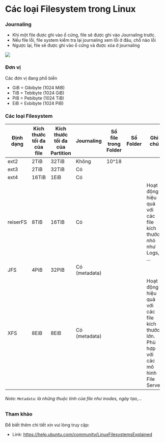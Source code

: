 # Các loại Filesystem trong Linux

### Journaling
-	Khi một file được ghi vào ổ cứng, file sẽ được ghi vào Journaling trước.
-	Nếu file lỗi, file system kiểm tra lại journaling xem lỗi ở đâu, chỗ nào lỗi
-	Ngược lại, file sẽ được ghi vào ổ cứng và được xóa ở journaling

<img src="http://www.howtogeek.com/wp-content/uploads/2010/12/640x250xJournal.png.pagespeed.gp+jp+jw+pj+js+rj+rp+rw+ri+cp+md.ic.4h1Q9x_447.png" />

### Đơn vị
Các đơn vị đang phổ biến

- GiB = Gibibyte (1024 MiB)
- TiB = Tebibyte (1024 GiB)
- PiB = Pebibyte (1024 TiB)
- EiB = Exbibyte (1024 PiB)

### Các loại Filesystem

Định dạng  | Kích thước tối đa của file | Kích thước tối đa của Partition | Journaling | Số file trong Folder| Số Folder| Ghi chú |
--- | --- | --- | ---| --- | --- | --- |
ext2  |2TiB  |32TiB|Không|10^18|||
ext3  |2TiB  |32TiB|Có||||
ext4  |16TiB  |1EiB|Có||||
reiserFS|8TiB |16TiB|Có|||Hoạt động hiệu quả với các file kích thước nhỏ như Logs, ...|
JFS  |4PiB  |32PiB|Có (metadata)||||
XFS  |8EiB  |8EiB|Có (metadata)|||Hoạt động hiệu quả với các file kích thước lớn. Phù hợp với các mô hình File Server|

###### Note: `Metadata`: là những thuộc tính của file như inodes, ngày tạo,...

### Tham khảo

Để biết thêm chi tiết xin vui lòng truy cập:

- Link: https://help.ubuntu.com/community/LinuxFilesystemsExplained
